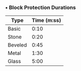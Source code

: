 ### <a id="bp-chart">• Block Protection Durations</a>
| Type     | Time (m:ss)
| ----     | ----
| Basic    | 0:10
| Stone    | 0:20
| Beveled  | 0:45
| Metal    | 1:30
| Glass    | 5:00
